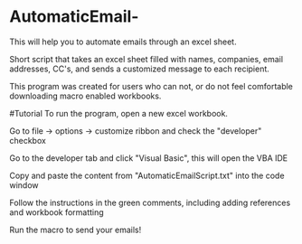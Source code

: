 # AutomaticEmail-
This will help you to automate emails through an excel sheet.


Short script that takes an excel sheet filled with names, companies, email addresses, CC's, and sends a customized message to each recipient.

This program was created for users who can not, or do not feel comfortable downloading macro enabled workbooks.

#Tutorial To run the program, open a new excel workbook.

Go to file -> options -> customize ribbon and check the "developer" checkbox

Go to the developer tab and click "Visual Basic", this will open the VBA IDE

Copy and paste the content from "AutomaticEmailScript.txt" into the code window

Follow the instructions in the green comments, including adding references and workbook formatting

Run the macro to send your emails!
